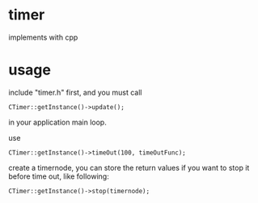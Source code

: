 # timer
implements with cpp

# usage

include "timer.h" first, and you must call 
```
CTimer::getInstance()->update();
```
in your application main loop.

use 
```
CTimer::getInstance()->timeOut(100, timeOutFunc);
```
create a timernode, you can store the return values if you want to stop it before time out, like following:
```
CTimer::getInstance()->stop(timernode);
```
